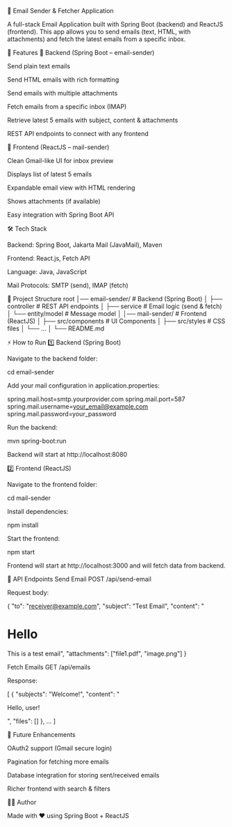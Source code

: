 📧 Email Sender & Fetcher Application

A full-stack Email Application built with Spring Boot (backend) and ReactJS (frontend).
This app allows you to send emails (text, HTML, with attachments) and fetch the latest emails from a specific inbox.

🚀 Features
🔹 Backend (Spring Boot – email-sender)

Send plain text emails

Send HTML emails with rich formatting

Send emails with multiple attachments

Fetch emails from a specific inbox (IMAP)

Retrieve latest 5 emails with subject, content & attachments

REST API endpoints to connect with any frontend

🔹 Frontend (ReactJS – mail-sender)

Clean Gmail-like UI for inbox preview

Displays list of latest 5 emails

Expandable email view with HTML rendering

Shows attachments (if available)

Easy integration with Spring Boot API

🛠️ Tech Stack

Backend: Spring Boot, Jakarta Mail (JavaMail), Maven

Frontend: React.js, Fetch API

Language: Java, JavaScript

Mail Protocols: SMTP (send), IMAP (fetch)

📂 Project Structure
root
│── email-sender/    # Backend (Spring Boot)
│   ├── controller   # REST API endpoints
│   ├── service      # Email logic (send & fetch)
│   └── entity/model # Message model
│
│── mail-sender/     # Frontend (ReactJS)
│   ├── src/components  # UI Components
│   ├── src/styles      # CSS files
│   └── ...
│
└── README.md

⚡ How to Run
1️⃣ Backend (Spring Boot)

Navigate to the backend folder:

cd email-sender


Add your mail configuration in application.properties:

spring.mail.host=smtp.yourprovider.com
spring.mail.port=587
spring.mail.username=your_email@example.com
spring.mail.password=your_password


Run the backend:

mvn spring-boot:run


Backend will start at http://localhost:8080

2️⃣ Frontend (ReactJS)

Navigate to the frontend folder:

cd mail-sender


Install dependencies:

npm install


Start the frontend:

npm start


Frontend will start at http://localhost:3000
 and will fetch data from backend.

🎯 API Endpoints
Send Email
POST /api/send-email


Request body:

{
  "to": "receiver@example.com",
  "subject": "Test Email",
  "content": "<h1>Hello</h1> This is a test email",
  "attachments": ["file1.pdf", "image.png"]
}

Fetch Emails
GET /api/emails


Response:

[
  {
    "subjects": "Welcome!",
    "content": "<p>Hello, user!</p>",
    "files": []
  },
  ...
]

📌 Future Enhancements

OAuth2 support (Gmail secure login)

Pagination for fetching more emails

Database integration for storing sent/received emails

Richer frontend with search & filters

👨‍💻 Author

Made with ❤️ using Spring Boot + ReactJS
